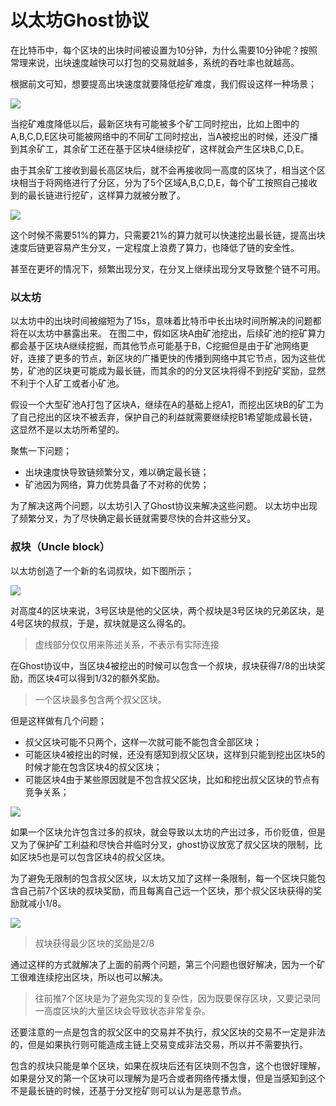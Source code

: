 # 以太坊Ghost协议

在比特币中，每个区块的出块时间被设置为10分钟，为什么需要10分钟呢？按照常理来说，出块速度越快可以打包的交易就越多，系统的吞吐率也就越高。

根据前文可知，想要提高出块速度就要降低挖矿难度，我们假设这样一种场景；

![](https://github.com/Ice-Storm/structure-and-interpretation-of-blockchain/blob/master/img/chapter_7/6_4.png?raw=true)

当挖矿难度降低以后，最新区块有可能被多个矿工同时挖出，比如上图中的A,B,C,D,E区块可能被网络中的不同矿工同时挖出，当A被挖出的时候，还没广播到其余矿工，其余矿工还在基于区块4继续挖矿，这样就会产生区块B,C,D,E。

由于其余矿工接收到最长高区块后，就不会再接收同一高度的区块了，相当这个区块相当于将网络进行了分区，分为了5个区域A,B,C,D,E，每个矿工按照自己接收到的最长链进行挖矿，这样算力就被分散了。

![](https://github.com/Ice-Storm/structure-and-interpretation-of-blockchain/blob/master/img/chapter_7/6_5.png?raw=true)

这个时候不需要51%的算力，只需要21%的算力就可以快速挖出最长链，提高出块速度后链更容易产生分叉，一定程度上浪费了算力，也降低了链的安全性。

甚至在更坏的情况下，频繁出现分叉，在分叉上继续出现分叉导致整个链不可用。

### 以太坊
以太坊中的出块时间被缩短为了15s，意味着比特币中长出块时间所解决的问题都将在以太坊中暴露出来。
在图二中，假如区块A由矿池挖出，后续矿池的挖矿算力都会基于区块A继续挖掘，而其他节点可能基于B，C挖掘但是由于矿池网络更好，连接了更多的节点，新区块的广播更快的传播到网络中其它节点，因为这些优势，矿池的区块更可能成为最长链，而其余的的分叉区块将得不到挖矿奖励，显然不利于个人矿工或者小矿池。

假设一个大型矿池A打包了区块A，继续在A的基础上挖A1，而挖出区块B的矿工为了自己挖出的区块不被丢弃，保护自己的利益就需要继续挖B1希望能成最长链，这显然不是以太坊所希望的。

聚焦一下问题；
- 出块速度快导致链频繁分叉，难以确定最长链；
- 矿池因为网络，算力优势具备了不对称的优势；

为了解决这两个问题，以太坊引入了Ghost协议来解决这些问题。
以太坊中出现了频繁分叉，为了尽快确定最长链就需要尽快的合并这些分叉。

### 叔块（Uncle block）
以太坊创造了一个新的名词叔块，如下图所示；

![](https://github.com/Ice-Storm/structure-and-interpretation-of-blockchain/blob/master/img/chapter_7/6_6.png?raw=true)

对高度4的区块来说，3号区块是他的父区块，两个叔块是3号区块的兄弟区块，是4号区块的叔叔，于是，叔块就是这么得名的。
> 虚线部分仅仅用来陈述关系，不表示有实际连接

在Ghost协议中，当区块4被挖出的时候可以包含一个叔块，叔块获得7/8的出块奖励，而区块4可以得到1/32的额外奖励。
> 一个区块最多包含两个叔父区块。

但是这样做有几个问题；
- 叔父区块可能不只两个，这样一次就可能不能包含全部区块；
- 可能区块4被挖出的时候，还没有感知到叔父区块，这样到只能到挖出区块5的时候才能在包含区块4的叔父区块；
- 可能区块4由于某些原因就是不包含叔父区块，比如和挖出叔父区块的节点有竞争关系；

![](https://github.com/Ice-Storm/structure-and-interpretation-of-blockchain/blob/master/img/chapter_7/6_7.png?raw=true)

如果一个区块允许包含过多的叔块，就会导致以太坊的产出过多，币价贬值，但是又为了保护矿工利益和尽快合并临时分叉，ghost协议放宽了叔父区块的限制，比如区块5也是可以包含区块4的叔父区块。

为了避免无限制的包含叔父区块，以太坊又加了这样一条限制，每一个区块只能包含自己前7个区块的叔块奖励，而且每离自己远一个区块，那个叔父区块获得的奖励就减小1/8。

![](https://github.com/Ice-Storm/structure-and-interpretation-of-blockchain/blob/master/img/chapter_7/6_8.png?raw=true)

> 叔块获得最少区块的奖励是2/8

通过这样的方式就解决了上面的前两个问题，第三个问题也很好解决，因为一个矿工很难连续挖出区块，所以也可以解决。

> 往前推7个区块是为了避免实现的复杂性，因为既要保存区块，又要记录同一高度区块的大量区块会导致状态非常复杂。

还要注意的一点是包含的叔父区中的交易并不执行，叔父区块的交易不一定是非法的，但是如果执行则可能造成主链上交易变成非法交易，所以并不需要执行。

包含的叔块只能是单个区块，如果在叔块后还有区块则不包含，这个也很好理解，如果是分叉的第一个区块可以理解为是巧合或者网络传播太慢，但是当感知到这个不是最长链的时候，还基于分叉挖矿则可以认为是恶意节点。

